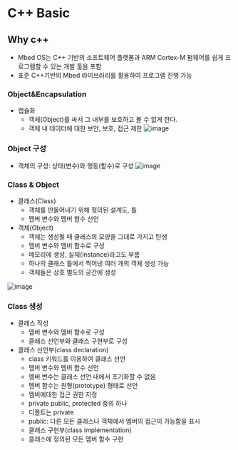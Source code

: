 # C++ Basic

## Why c++
* Mbed OS는 C++ 기반의 소프트웨어 플랫폼과 ARM Cortex-M 펌웨어를 쉽게 프로그램할 수 있는 개발 툴을 포함
* 표준 C++기반의 Mbed 라이브러리를 활용하여 프로그램 진행 가능

### Object&Encapsulation
* 캡슐화
  * 객체(Object)를 싸서 그 내부를 보호하고 볼 수 없게 한다.
  * 객체 내 데이터에 대한 보안, 보호, 접근 제한
![image](https://github.com/qlkdkd/univ-3-1/assets/71871927/035a382d-d002-4301-8ffc-adcbc40ce517)

### Object 구성
* 객체의 구성: 상태(변수)와 행동(함수)로 구성
![image](https://github.com/qlkdkd/univ-3-1/assets/71871927/02ded1c0-55e3-442e-a84c-8f623d2d9ff0)

### Class & Object
* 클래스(Class)
  * 객체를 만들어내기 위해 정의된 설계도, 틀
  *  멤버 변수와 멤버 함수 선언
* 객체(Object)
  * 객체는 생성될 때 클래스의 모양을 그대로 가지고 탄생
  * 멤버 변수와 멤버 함수로 구성
  * 메모리에 생성, 실체(instance)라고도 부름
  * 하나의 클래스 틀에서 찍어낸 여러 개의 객체 생성 가능
  * 객체들은 상호 별도의 공간에 생성
 
![image](https://github.com/qlkdkd/univ-3-1/assets/71871927/6db9d98a-e30a-4dac-b1c7-19386b7024ee)

### Class 생성
* 클래스 작성
  * 멤버 변수와 멤버 함수로 구성
  * 클래스 선언부와 클래스 구현부로 구성
* 클래스 선언부(class declaration)
  * class 키워드를 이용하여 클래스 선언
  * 멤버 변수와 멤버 함수 선언
  *   멤버 변수는 클래스 선언 내에서 초기화할 수 없음
  *   멤버 함수는 원형(prototype) 형태로 선언
  * 멤버에대한 접근 권한 지정
  *   private public, protected 중의 하나
  *   디폴트는 private
  *   public: 다른 모든 클래스나 객체에서 멤버의 접근이 가능함을 표시
  * 클래스 구현부(class implementation)
  *   클래스에 정의된 모든 멤버 함수 구현
 
